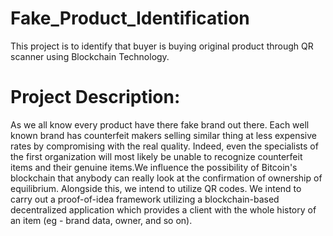 # Fake_Product_Identification
This project is to identify that buyer is buying original product through QR scanner using Blockchain Technology.

# Project Description:
As we all know every product have there fake brand out there.  Each well known brand has counterfeit makers selling similar thing at less expensive rates by compromising with the real quality. Indeed, even the specialists of the first organization will most likely be unable to recognize counterfeit items and their genuine items.We influence the possibility of Bitcoin's blockchain that anybody can really look at the confirmation of ownership of equilibrium. Alongside this, we intend to utilize QR codes. We intend to carry out a proof-of-idea framework utilizing a blockchain-based decentralized application which provides a client with the whole history of an item (eg - brand data, owner, and so on).
